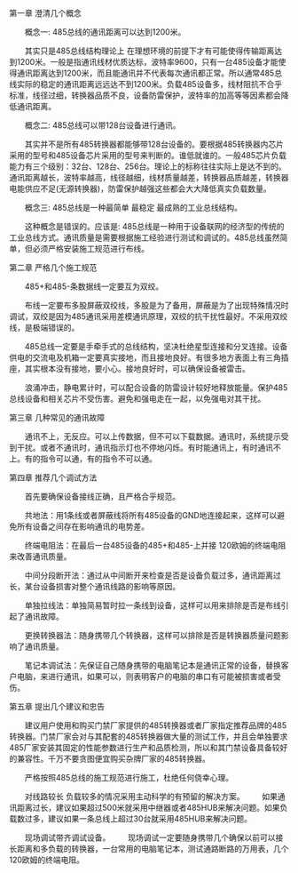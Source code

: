 第一章 澄清几个概念

　　概念一: 485总线的通讯距离可以达到1200米。

　　其实只是485总线结构理论上 在理想环境的前提下才有可能使得传输距离达到1200米。一般是指通讯线材优质达标，波特率9600，只有一台485设备才能使得通讯距离达到1200米，而且能通讯并不代表每次通讯都正常。所以通常485总线实际的稳定的通讯距离远远达不到1200米。负载485设备多，线材阻抗不合乎标准，线径过细，转换器品质不良，设备防雷保护，波特率的加高等等因素都会降低通讯距离。

　　概念二: 485总线可以带128台设备进行通讯。

　　其实并不是所有485转换器都能够带128台设备的。要根据485转换器内芯片采用的型号和485设备芯片采用的型号来判断的。谁低就谁的。一般485芯片负载能力有三个级别：32台、128台、256台。理论上的标称往往实际上是达不到的。通讯距离越长，波特率越高，线径越细，线材质量越差，转换器品质越差，转换器电能供应不足(无源转换器)，防雷保护越强这些都会大大降低真实负载数量。

　　概念三: 485总线是一种最简单 最稳定 最成熟的工业总线结构。

　　这种概念是错误的。应该是: 485总线是一种用于设备联网的经济型的传统的工业总线方式。通讯质量是需要根据施工经验进行测试和调试的。485总线虽然简单，但必须严格安装施工规范进行布线。


第二章 严格几个施工规范

　　485+和485-条数据线一定要互为双绞。

　　布线一定要布多股屏蔽双绞线，多股是为了备用，屏蔽是为了出现特殊情况时调试，双绞是因为485通讯采用差模通讯原理，双绞的抗干扰性最好。不采用双绞线，是极端错误的。

　　485总线一定要是手牵手式的总线结构，坚决杜绝星型连接和分叉连接。设备供电的交流电及机箱一定要真实接地，而且接地良好。有很多地方表面上有三角插座，其实根本没有接地，要小心。接地良好时，可以确保设备被雷击。

　　浪涌冲击，静电累计时，可以配合设备的防雷设计较好地释放能量。保护485总线设备和相关芯片不受伤害。避免和强电走在一起，以免强电对其干扰。


第三章 几种常见的通讯故障

　　通讯不上，无反应。可以上传数据，但不可以下载数据。通讯时，系统提示受到干扰。或者不通讯时，通讯指示灯也不停地闪烁。有时能通讯上，有时通讯不上。有的指令可以通，有的指令不可以通。


第四章 推荐几个调试方法

　　首先要确保设备接线正确，且严格合乎规范。

　　共地法：用1条线或者屏蔽线将所有485设备的GND地连接起来，这样可以避免所有设备之间存在影响通讯的电势差。

　　终端电阻法：在最后一台485设备的485+和485-上并接 120欧姆的终端电阻来改善通讯质量。

　　中间分段断开法：通过从中间断开来检查是否是设备负载过多，通讯距离过长，某台设备损害对整个通讯线路的影响等原因。

　　单独拉线法：单独简易暂时拉一条线到设备，这样可以用来排除是否是布线引起了通讯故障。

　　更换转换器法：随身携带几个转换器，这样可以排除是否是转换器质量问题影响了通讯质量。

　　笔记本调试法：先保证自己随身携带的电脑笔记本是通讯正常的设备，替换客户电脑，来进行通讯，如果可以，则表明客户的电脑的串口有可能被损害或者受伤。


第五章 提出几个建议和忠告

　　建议用户使用和购买门禁厂家提供的485转换器或者厂家指定推荐品牌的485转换器。门禁厂家会对与其配套的485转换器做大量的测试工作，并且会单独要求485厂家安装其固定的性能参数进行生产和品质检测，所以和其门禁设备具备较好的兼容性。千万不要贪图便宜购买杂牌厂家的485转换器。

　　严格按照485总线的施工规范进行施工，杜绝任何侥幸心理。

　　对线路较长 负载较多的情况采用主动科学的有预留的解决方案。
　　如果通讯距离过长，建议如果超过500米就采用中继器或者485HUB来解决问题。如果负载数过多，建议如果一条总线上超过30台就采用485HUB来解决问题。

　　现场调试带齐调试设备。
　　现场调试一定要随身携带几个确保以前可以接长距离和多负载的转换器，一台常用的电脑笔记本，测试通路断路的万用表，几个120欧姆的终端电阻。
